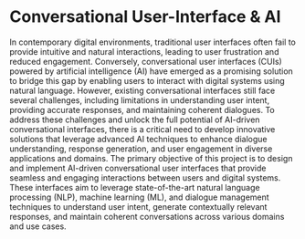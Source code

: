 # Conversational User-Interface & AI
In contemporary digital environments, traditional user interfaces often fail to provide intuitive and
natural interactions, leading to user frustration and reduced engagement. Conversely, conversational
user interfaces (CUIs) powered by artificial intelligence (AI) have emerged as a promising solution to
bridge this gap by enabling users to interact with digital systems using natural language. However,
existing conversational interfaces still face several challenges, including limitations in understanding
user intent, providing accurate responses, and maintaining coherent dialogues. To address these
challenges and unlock the full potential of AI-driven conversational interfaces, there is a critical need
to develop innovative solutions that leverage advanced AI techniques to enhance dialogue
understanding, response generation, and user engagement in diverse applications and domains. The
primary objective of this project is to design and implement AI-driven conversational user interfaces
that provide seamless and engaging interactions between users and digital systems. These interfaces
aim to leverage state-of-the-art natural language processing (NLP), machine learning (ML), and
dialogue management techniques to understand user intent, generate contextually relevant
responses, and maintain coherent conversations across various domains and use cases.